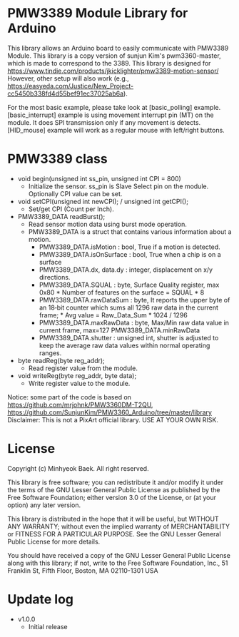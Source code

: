 # PMW3389 Module Library for Arduino

This library allows an Arduino board to easily communicate with PMW3389 Module.
This library is a copy version of sunjun Kim's pwm3360-master, which is made to correspond to the 3389.
This library is designed for https://www.tindie.com/products/jkicklighter/pmw3389-motion-sensor/
However, other setup will also work (e.g., https://easyeda.com/Justice/New_Project-cc5450b338fd4d55bef91ec37025ab6a).

For the most basic example, please take look at [basic_polling] example.
[basic_interrupt] example is using movement interrupt pin (MT) on the module. It does SPI transmission only if any movement is detects.
[HID_mouse] example will work as a regular mouse with left/right buttons.

# PMW3389 class
* void begin(unsigned int ss_pin, unsigned int CPI = 800)
  * Initialize the sensor. ss_pin is Slave Select pin on the module. Optionally CPI value can be set.
* void setCPI(unsigned int newCPI); / unsigned int getCPI();
  * Set/get CPI (Count per Inch).
* PMW3389_DATA readBurst();
  * Read sensor motion data using burst mode operation.
  * PMW3389_DATA is a struct that contains various information about a motion.
	  - PMW3389_DATA.isMotion      : bool, True if a motion is detected. 
	  - PMW3389_DATA.isOnSurface   : bool, True when a chip is on a surface 
	  - PMW3389_DATA.dx, data.dy   : integer, displacement on x/y directions.
	  - PMW3389_DATA.SQUAL         : byte, Surface Quality register, max 0x80
	                               * Number of features on the surface = SQUAL * 8
	  - PMW3389_DATA.rawDataSum    : byte, It reports the upper byte of an 18‐bit counter 
	                               which sums all 1296 raw data in the current frame;
	                               * Avg value = Raw_Data_Sum * 1024 / 1296
	  - PMW3389_DATA.maxRawData    : byte, Max/Min raw data value in current frame, max=127
	    PMW3389_DATA.minRawData
	  - PMW3389_DATA.shutter       : unsigned int, shutter is adjusted to keep the average
	                               raw data values within normal operating ranges.
* byte readReg(byte reg_addr);
  * Read register value from the module.
* void writeReg(byte reg_addr, byte data);
  * Write register value to the module.


Notice: some part of the code is based on https://github.com/mrjohnk/PMW3360DM-T2QU, https://github.com/SunjunKim/PMW3360_Arduino/tree/master/library
Disclaimer: This is not a PixArt official library. USE AT YOUR OWN RISK.

# License

Copyright (c) Minhyeok Baek. All right reserved.

This library is free software; you can redistribute it and/or
modify it under the terms of the GNU Lesser General Public
License as published by the Free Software Foundation; either
version 3.0 of the License, or (at your option) any later version.

This library is distributed in the hope that it will be useful,
but WITHOUT ANY WARRANTY; without even the implied warranty of
MERCHANTABILITY or FITNESS FOR A PARTICULAR PURPOSE. See the GNU
Lesser General Public License for more details.

You should have received a copy of the GNU Lesser General Public
License along with this library; if not, write to the Free Software
Foundation, Inc., 51 Franklin St, Fifth Floor, Boston, MA 02110-1301 USA

# Update log
* v1.0.0
  * Initial release